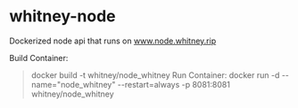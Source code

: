 # whitney-node
Dockerized node api that runs on www.node.whitney.rip

Build Container:
>	docker build -t whitney/node_whitney
Run Container:
>	docker run -d --name="node_whitney" --restart=always -p 8081:8081 whitney/node_whitney